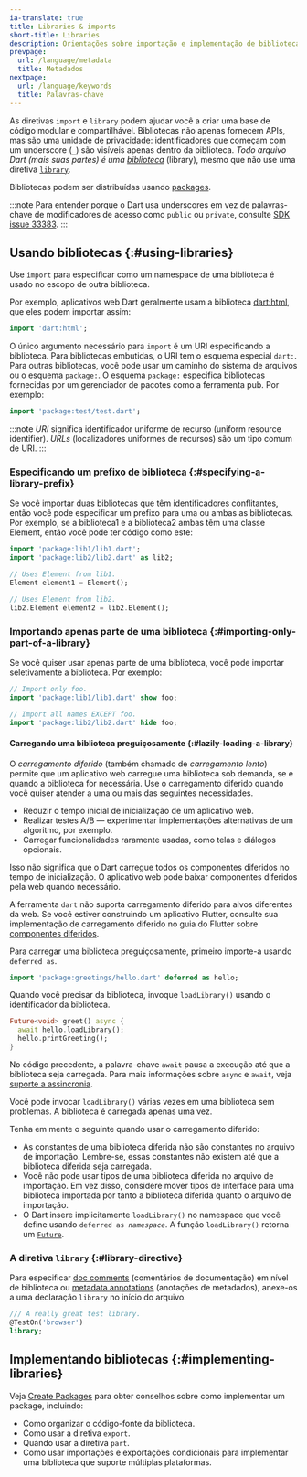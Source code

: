 ```yaml
---
ia-translate: true
title: Libraries & imports
short-title: Libraries
description: Orientações sobre importação e implementação de bibliotecas.
prevpage:
  url: /language/metadata
  title: Metadados
nextpage:
  url: /language/keywords
  title: Palavras-chave
---
```


As diretivas `import` e `library` podem ajudar você a criar uma base
de código modular e compartilhável. Bibliotecas não apenas fornecem APIs, mas
são uma unidade de privacidade: identificadores que começam com um underscore (`_`)
são visíveis apenas dentro da biblioteca. *Todo arquivo Dart (mais suas partes) é uma
[biblioteca][library]* (library), mesmo que não use uma diretiva [`library`](#library-directive).

Bibliotecas podem ser distribuídas usando [packages](/tools/pub/packages).

:::note
Para entender porque o Dart usa underscores em vez de palavras-chave de modificadores de acesso
como `public` ou `private`, consulte
[SDK issue 33383]({{site.repo.dart.sdk}}/issues/33383).
:::

[library]: /tools/pub/glossary#library

## Usando bibliotecas {:#using-libraries}

Use `import` para especificar como um namespace de uma biblioteca é usado no
escopo de outra biblioteca.

Por exemplo, aplicativos web Dart geralmente usam a biblioteca [dart:html][dart:html],
que eles podem importar assim:

<?code-excerpt "misc/test/language_tour/browser_test.dart (dart-html-import)"?>
```dart
import 'dart:html';
```

O único argumento necessário para `import` é um URI especificando a
biblioteca.
Para bibliotecas embutidas, o URI tem o esquema especial `dart:`.
Para outras bibliotecas, você pode usar um caminho do sistema de arquivos ou o
esquema `package:`. O esquema `package:` especifica bibliotecas fornecidas por
um gerenciador de pacotes como a ferramenta pub. Por exemplo:

<?code-excerpt "misc/test/language_tour/browser_test.dart (package-import)"?>
```dart
import 'package:test/test.dart';
```

:::note
*URI* significa identificador uniforme de recurso (uniform resource identifier).
*URLs* (localizadores uniformes de recursos) são um tipo comum de URI.
:::

### Especificando um prefixo de biblioteca {:#specifying-a-library-prefix}

Se você importar duas bibliotecas que têm identificadores conflitantes, então você
pode especificar um prefixo para uma ou ambas as bibliotecas. Por exemplo, se a biblioteca1
e a biblioteca2 ambas têm uma classe Element, então você pode ter código como
este:

<?code-excerpt "misc/lib/language_tour/libraries/import_as.dart" replace="/(lib\d)\.dart/package:$1\/$&/g"?>
```dart
import 'package:lib1/lib1.dart';
import 'package:lib2/lib2.dart' as lib2;

// Uses Element from lib1.
Element element1 = Element();

// Uses Element from lib2.
lib2.Element element2 = lib2.Element();
```

### Importando apenas parte de uma biblioteca {:#importing-only-part-of-a-library}

Se você quiser usar apenas parte de uma biblioteca, você pode importar seletivamente
a biblioteca. Por exemplo:

<?code-excerpt "misc/lib/language_tour/libraries/show_hide.dart (imports)" replace="/(lib\d)\.dart/package:$1\/$&/g"?>
```dart
// Import only foo.
import 'package:lib1/lib1.dart' show foo;

// Import all names EXCEPT foo.
import 'package:lib2/lib2.dart' hide foo;
```

#### Carregando uma biblioteca preguiçosamente {:#lazily-loading-a-library}

O *carregamento diferido* (também chamado de *carregamento lento*)
permite que um aplicativo web carregue uma biblioteca sob demanda,
se e quando a biblioteca for necessária.
Use o carregamento diferido quando você quiser atender a uma ou mais das seguintes necessidades.

* Reduzir o tempo inicial de inicialização de um aplicativo web.
* Realizar testes A/B — experimentar
  implementações alternativas de um algoritmo, por exemplo.
* Carregar funcionalidades raramente usadas, como telas e diálogos opcionais.

Isso não significa que o Dart carregue todos os componentes diferidos no tempo de inicialização.
O aplicativo web pode baixar componentes diferidos pela web quando necessário.

A ferramenta `dart` não suporta carregamento diferido para alvos diferentes da web.
Se você estiver construindo um aplicativo Flutter,
consulte sua implementação de carregamento diferido no guia do Flutter sobre
[componentes diferidos][flutter-deferred].

[flutter-deferred]: {{site.flutter-docs}}/perf/deferred-components

Para carregar uma biblioteca preguiçosamente, primeiro importe-a usando `deferred as`.

<?code-excerpt "misc/lib/language_tour/libraries/greeter.dart (import)" replace="/hello\.dart/package:greetings\/$&/g"?>
```dart
import 'package:greetings/hello.dart' deferred as hello;
```

Quando você precisar da biblioteca, invoque
`loadLibrary()` usando o identificador da biblioteca.

<?code-excerpt "misc/lib/language_tour/libraries/greeter.dart (load-library)"?>
```dart
Future<void> greet() async {
  await hello.loadLibrary();
  hello.printGreeting();
}
```

No código precedente,
a palavra-chave `await` pausa a execução até que a biblioteca seja carregada.
Para mais informações sobre `async` e `await`,
veja [suporte a assincronia](/language/async).

Você pode invocar `loadLibrary()` várias vezes em uma biblioteca sem problemas.
A biblioteca é carregada apenas uma vez.

Tenha em mente o seguinte quando usar o carregamento diferido:

* As constantes de uma biblioteca diferida não são constantes no arquivo de importação.
  Lembre-se, essas constantes não existem até que a biblioteca diferida seja carregada.
* Você não pode usar tipos de uma biblioteca diferida no arquivo de importação.
  Em vez disso, considere mover tipos de interface para uma biblioteca importada por
  tanto a biblioteca diferida quanto o arquivo de importação.
* O Dart insere implicitamente `loadLibrary()` no namespace que você define
  usando <code>deferred as <em>namespace</em></code>.
  A função `loadLibrary()` retorna
  um [`Future`](/libraries/dart-async#future).

### A diretiva `library` {:#library-directive}

Para especificar [doc comments][doc comments] (comentários de documentação) em nível de biblioteca ou [metadata annotations][metadata annotations] (anotações de metadados),
anexe-os a uma declaração `library` no início do arquivo.

<?code-excerpt "misc/lib/effective_dart/docs_good.dart (library-doc)"?>
```dart
/// A really great test library.
@TestOn('browser')
library;
```

## Implementando bibliotecas {:#implementing-libraries}

Veja
[Create Packages](/tools/pub/create-packages)
para obter conselhos sobre como implementar um package, incluindo:

* Como organizar o código-fonte da biblioteca.
* Como usar a diretiva `export`.
* Quando usar a diretiva `part`.
* Como usar importações e exportações condicionais para implementar
  uma biblioteca que suporte múltiplas plataformas.

[dart:html]: {{site.dart-api}}/dart-html
[doc comments]: /effective-dart/documentation#consider-writing-a-library-level-doc-comment
[metadata annotations]: /language/metadata
